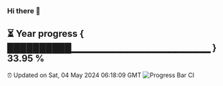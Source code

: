 ### Hi there 👋
⏳ Year progress { ██████████▁▁▁▁▁▁▁▁▁▁▁▁▁▁▁▁▁▁▁▁ } 33.95 %
---
⏰ Updated on Sat, 04 May 2024 06:18:09 GMT
![Progress Bar CI](https://github.com/liununu/liununu/workflows/Progress%20Bar%20CI/badge.svg)
